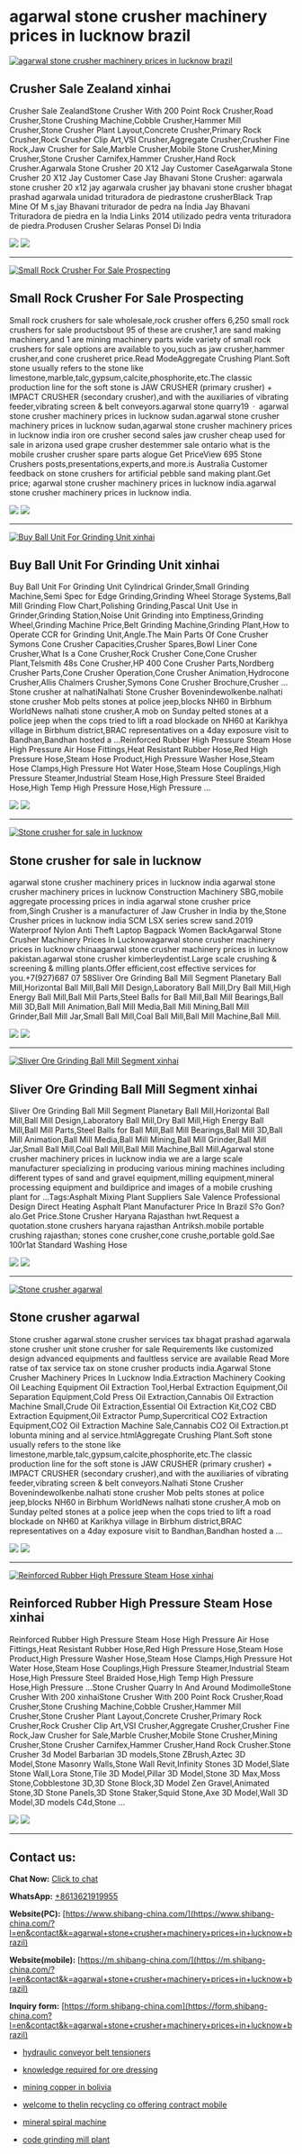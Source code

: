# agarwal stone crusher machinery prices in lucknow brazil

<a href="https://swt.shibang-china.com/?l=en&img&k=agarwal+stone+crusher+machinery+prices+in+lucknow+brazil" target="_blank">![agarwal stone crusher machinery prices in lucknow brazil](http://static.shibang-china.com/all-800x300/153.jpg)</a>

## Crusher Sale Zealand xinhai
Crusher Sale ZealandStone Crusher With 200 Point Rock Crusher,Road Crusher,Stone Crushing Machine,Cobble Crusher,Hammer Mill Crusher,Stone Crusher Plant Layout,Concrete Crusher,Primary Rock Crusher,Rock Crusher Clip Art,VSI Crusher,Aggregate Crusher,Crusher Fine Rock,Jaw Crusher for Sale,Marble Crusher,Mobile Stone Crusher,Mining Crusher,Stone Crusher Carnifex,Hammer Crusher,Hand Rock Crusher.Agarwala Stone Crusher 20 X12 Jay Customer CaseAgarwala Stone Crusher 20 X12 Jay Customer Case Jay Bhavani Stone Crusher: agarwala stone crusher 20 x12 jay agarwala crusher jay bhavani stone crusher bhagat prashad agarwala unidad trituradora de piedrastone crusherBlack Trap Mine Of M s,jay Bhavani triturador de pedra na &#205;ndia Jay Bhavani Trituradora de piedra en la India Links 2014 utilizado pedra venta trituradora de piedra.Produsen Crusher Selaras Ponsel Di India


<a href="https://whatsapp.shibangsoft.com/WhatsApp.php" target="_blank" title="WhatsApp">![](http://static.shibang-china.com/icon/whatsapp.png)</a> <a href="https://swt.shibang-china.com/?l=en&icon&k=agarwal+stone+crusher+machinery+prices+in+lucknow+brazil" target="_blank">![](http://static.shibang-china.com/icon/chat-en.png)</a>

---

<a href="https://swt.shibang-china.com/?l=en&img&k=agarwal+stone+crusher+machinery+prices+in+lucknow+brazil" target="_blank">![Small Rock Crusher For Sale Prospecting](http://static.shibang-china.com/all-800x300/436.jpg)</a>

## Small Rock Crusher For Sale Prospecting
Small rock crushers for sale wholesale,rock crusher offers 6,250 small rock crushers for sale productsbout 95 of these are crusher,1 are sand making machinery,and 1 are mining machinery parts wide variety of small rock crushers for sale options are available to you,such as jaw crusher,hammer crusher,and cone crusheret price.Read ModeAggregate Crushing Plant.Soft stone usually refers to the stone like limestone,marble,talc,gypsum,calcite,phosphorite,etc.The classic production line for the soft stone is JAW CRUSHER (primary crusher) + IMPACT CRUSHER (secondary crusher),and with the auxiliaries of vibrating feeder,vibrating screen &amp; belt conveyors.agarwal stone quarry19&ensp;&#0183;&ensp;agarwal stone crusher machinery prices in lucknow sudan.agarwal stone crusher machinery prices in lucknow sudan,agarwal stone crusher machinery prices in lucknow india iron ore crusher second sales jaw crusher cheap used for sale in arizona used grape crusher destemmer sale ontario what is the mobile crusher crusher spare parts alogue Get PriceView 695 Stone Crushers posts,presentations,experts,and more.is Australia Customer feedback on stone crushers for artificial pebble sand making plant.Get price; agarwal stone crusher machinery prices in lucknow india.agarwal stone crusher machinery prices in lucknow india.


<a href="https://whatsapp.shibangsoft.com/WhatsApp.php" target="_blank" title="WhatsApp">![](http://static.shibang-china.com/icon/whatsapp.png)</a> <a href="https://swt.shibang-china.com/?l=en&icon&k=agarwal+stone+crusher+machinery+prices+in+lucknow+brazil" target="_blank">![](http://static.shibang-china.com/icon/chat-en.png)</a>

---

<a href="https://swt.shibang-china.com/?l=en&img&k=agarwal+stone+crusher+machinery+prices+in+lucknow+brazil" target="_blank">![Buy Ball Unit For Grinding Unit xinhai](http://static.shibang-china.com/all-800x300/757.jpg)</a>

## Buy Ball Unit For Grinding Unit xinhai
Buy Ball Unit For Grinding Unit Cylindrical Grinder,Small Grinding Machine,Semi Spec for Edge Grinding,Grinding Wheel Storage Systems,Ball Mill Grinding Flow Chart,Polishing Grinding,Pascal Unit Use in Grinder,Grinding Station,Noise Unit Grinding into Emptiness,Grinding Wheel,Grinding Machine Price,Belt Grinding Machine,Grinding Plant,How to Operate CCR for Grinding Unit,Angle.The Main Parts Of Cone Crusher Symons Cone Crusher Capacities,Crusher Spares,Bowl Liner Cone Crusher,What Is a Cone Crusher,Rock Crusher Cone,Cone Crusher Plant,Telsmith 48s Cone Crusher,HP 400 Cone Crusher Parts,Nordberg Crusher Parts,Cone Crusher Operation,Cone Crusher Animation,Hydrocone Crusher,Allis Chalmers Crusher,Symons Cone Crusher Brochure,Crusher …Stone crusher at nalhatiNalhati Stone Crusher Bovenindewolkenbe.nalhati stone crusher Mob pelts stones at police jeep,blocks NH60 in Birbhum WorldNews nalhati stone crusher,A mob on Sunday pelted stones at a police jeep when the cops tried to lift a road blockade on NH60 at Karikhya village in Birbhum district,BRAC representatives on a 4day exposure visit to Bandhan,Bandhan hosted a …Reinforced Rubber High Pressure Steam Hose High Pressure Air Hose Fittings,Heat Resistant Rubber Hose,Red High Pressure Hose,Steam Hose Product,High Pressure Washer Hose,Steam Hose Clamps,High Pressure Hot Water Hose,Steam Hose Couplings,High Pressure Steamer,Industrial Steam Hose,High Pressure Steel Braided Hose,High Temp High Pressure Hose,High Pressure …


<a href="https://whatsapp.shibangsoft.com/WhatsApp.php" target="_blank" title="WhatsApp">![](http://static.shibang-china.com/icon/whatsapp.png)</a> <a href="https://swt.shibang-china.com/?l=en&icon&k=agarwal+stone+crusher+machinery+prices+in+lucknow+brazil" target="_blank">![](http://static.shibang-china.com/icon/chat-en.png)</a>

---

<a href="https://swt.shibang-china.com/?l=en&img&k=agarwal+stone+crusher+machinery+prices+in+lucknow+brazil" target="_blank">![Stone crusher for sale in lucknow](http://static.shibang-china.com/all-800x300/798.jpg)</a>

## Stone crusher for sale in lucknow
agarwal stone crusher machinery prices in lucknow india agarwal stone crusher machinery prices in lucknow Construction Machinery SBG,mobile aggregate processing prices in india agarwal stone crusher price from,Singh Crusher is a manufacturer of Jaw Crusher in India by the,Stone Crusher prices in lucknow india SCM LSX series screw sand.2019 Waterproof Nylon Anti Theft Laptop Bagpack Women BackAgarwal Stone Crusher Machinery Prices In Lucknowagarwal stone crusher machinery prices in lucknow chinaagarwal stone crusher machinery prices in lucknow pakistan.agarwal stone crusher kimberleydentist.Large scale crushing &amp; screening &amp; milling plants.Offer efficient,cost effective services for you.+7(927)687 07 58Sliver Ore Grinding Ball Mill Segment Planetary Ball Mill,Horizontal Ball Mill,Ball Mill Design,Laboratory Ball Mill,Dry Ball Mill,High Energy Ball Mill,Ball Mill Parts,Steel Balls for Ball Mill,Ball Mill Bearings,Ball Mill 3D,Ball Mill Animation,Ball Mill Media,Ball Mill Mining,Ball Mill Grinder,Ball Mill Jar,Small Ball Mill,Coal Ball Mill,Ball Mill Machine,Ball Mill.


<a href="https://whatsapp.shibangsoft.com/WhatsApp.php" target="_blank" title="WhatsApp">![](http://static.shibang-china.com/icon/whatsapp.png)</a> <a href="https://swt.shibang-china.com/?l=en&icon&k=agarwal+stone+crusher+machinery+prices+in+lucknow+brazil" target="_blank">![](http://static.shibang-china.com/icon/chat-en.png)</a>

---

<a href="https://swt.shibang-china.com/?l=en&img&k=agarwal+stone+crusher+machinery+prices+in+lucknow+brazil" target="_blank">![Sliver Ore Grinding Ball Mill Segment xinhai](http://static.shibang-china.com/all-800x300/688.jpg)</a>

## Sliver Ore Grinding Ball Mill Segment xinhai
Sliver Ore Grinding Ball Mill Segment Planetary Ball Mill,Horizontal Ball Mill,Ball Mill Design,Laboratory Ball Mill,Dry Ball Mill,High Energy Ball Mill,Ball Mill Parts,Steel Balls for Ball Mill,Ball Mill Bearings,Ball Mill 3D,Ball Mill Animation,Ball Mill Media,Ball Mill Mining,Ball Mill Grinder,Ball Mill Jar,Small Ball Mill,Coal Ball Mill,Ball Mill Machine,Ball Mill.Agarwal stone crusher machinery prices in lucknow india we are a large scale manufacturer specializing in producing various mining machines including different types of sand and gravel equipment,milling equipment,mineral processing equipment and buildiprice and images of a mobile crushing plant for …Tags:Asphalt Mixing Plant Suppliers Sale Valence Professional Design Direct Heating Asphalt Plant Manufacturer Price In Brazil S?o Gon?alo.Get Price.Stone Crusher Haryana Rajasthan hwt.Request a quotation.stone crushers haryana rajasthan Antriksh.mobile portable crushing rajasthan; stones cone crusher,cone crushe,portable gold.Sae 100r1at Standard Washing Hose


<a href="https://whatsapp.shibangsoft.com/WhatsApp.php" target="_blank" title="WhatsApp">![](http://static.shibang-china.com/icon/whatsapp.png)</a> <a href="https://swt.shibang-china.com/?l=en&icon&k=agarwal+stone+crusher+machinery+prices+in+lucknow+brazil" target="_blank">![](http://static.shibang-china.com/icon/chat-en.png)</a>

---

<a href="https://swt.shibang-china.com/?l=en&img&k=agarwal+stone+crusher+machinery+prices+in+lucknow+brazil" target="_blank">![Stone crusher agarwal](http://static.shibang-china.com/all-800x300/72.jpg)</a>

## Stone crusher agarwal
Stone crusher agarwal.stone crusher services tax bhagat prashad agarwala stone crusher unit stone crusher for sale Requirements like customized design advanced equipments and faultless service are available Read More ratse of tax service tax on stone crusher products india.Agarwal Stone Crusher Machinery Prices In Lucknow India.Extraction Machinery Cooking Oil Leaching Equipment Oil Extraction Tool,Herbal Extraction Equipment,Oil Separation Equipment,Cold Press Oil Extraction,Cannabis Oil Extraction Machine Small,Crude Oil Extraction,Essential Oil Extraction Kit,CO2 CBD Extraction Equipment,Oil Extractor Pump,Supercritical CO2 Extraction Equipment,CO2 Oil Extraction Machine Sale,Cannabis CO2 Oil Extraction.pt lobunta mining and al service.htmlAggregate Crushing Plant.Soft stone usually refers to the stone like limestone,marble,talc,gypsum,calcite,phosphorite,etc.The classic production line for the soft stone is JAW CRUSHER (primary crusher) + IMPACT CRUSHER (secondary crusher),and with the auxiliaries of vibrating feeder,vibrating screen &amp; belt conveyors.Nalhati Stone Crusher Bovenindewolkenbe.nalhati stone crusher Mob pelts stones at police jeep,blocks NH60 in Birbhum WorldNews nalhati stone crusher,A mob on Sunday pelted stones at a police jeep when the cops tried to lift a road blockade on NH60 at Karikhya village in Birbhum district,BRAC representatives on a 4day exposure visit to Bandhan,Bandhan hosted a …


<a href="https://whatsapp.shibangsoft.com/WhatsApp.php" target="_blank" title="WhatsApp">![](http://static.shibang-china.com/icon/whatsapp.png)</a> <a href="https://swt.shibang-china.com/?l=en&icon&k=agarwal+stone+crusher+machinery+prices+in+lucknow+brazil" target="_blank">![](http://static.shibang-china.com/icon/chat-en.png)</a>

---

<a href="https://swt.shibang-china.com/?l=en&img&k=agarwal+stone+crusher+machinery+prices+in+lucknow+brazil" target="_blank">![Reinforced Rubber High Pressure Steam Hose xinhai](http://static.shibang-china.com/all-800x300/975.jpg)</a>

## Reinforced Rubber High Pressure Steam Hose xinhai
Reinforced Rubber High Pressure Steam Hose High Pressure Air Hose Fittings,Heat Resistant Rubber Hose,Red High Pressure Hose,Steam Hose Product,High Pressure Washer Hose,Steam Hose Clamps,High Pressure Hot Water Hose,Steam Hose Couplings,High Pressure Steamer,Industrial Steam Hose,High Pressure Steel Braided Hose,High Temp High Pressure Hose,High Pressure …Stone Crusher Quarry In And Around ModimolleStone Crusher With 200 xinhaiStone Crusher With 200 Point Rock Crusher,Road Crusher,Stone Crushing Machine,Cobble Crusher,Hammer Mill Crusher,Stone Crusher Plant Layout,Concrete Crusher,Primary Rock Crusher,Rock Crusher Clip Art,VSI Crusher,Aggregate Crusher,Crusher Fine Rock,Jaw Crusher for Sale,Marble Crusher,Mobile Stone Crusher,Mining Crusher,Stone Crusher Carnifex,Hammer Crusher,Hand Rock Crusher.Stone Crusher 3d Model Barbarian 3D models,Stone ZBrush,Aztec 3D Model,Stone Masonry Walls,Stone Wall Revit,Infinity Stones 3D Model,Slate Stone Wall,Lora Stone,Tile 3D Model,Pillar 3D Model,Stone 3D Max,Moss Stone,Cobblestone 3D,3D Stone Block,3D Model Zen Gravel,Animated Stone,3D Stone Panels,3D Stone Staker,Squid Stone,Axe 3D Model,Wall 3D Model,3D models C4d,Stone …


<a href="https://whatsapp.shibangsoft.com/WhatsApp.php" target="_blank" title="WhatsApp">![](http://static.shibang-china.com/icon/whatsapp.png)</a> <a href="https://swt.shibang-china.com/?l=en&icon&k=agarwal+stone+crusher+machinery+prices+in+lucknow+brazil" target="_blank">![](http://static.shibang-china.com/icon/chat-en.png)</a>

---
## Contact us:

**Chat Now:** [Click to chat](https://swt.shibang-china.com?l=en&contact&k=agarwal+stone+crusher+machinery+prices+in+lucknow+brazil)

**WhatsApp:**  [+8613621919955](https://whatsapp.shibangsoft.com/WhatsApp.php)

**Website(PC):** [https://www.shibang-china.com/](https://www.shibang-china.com/?l=en&contact&k=agarwal+stone+crusher+machinery+prices+in+lucknow+brazil)

**Website(mobile):** [https://m.shibang-china.com/](https://m.shibang-china.com/?l=en&contact&k=agarwal+stone+crusher+machinery+prices+in+lucknow+brazil)

**Inquiry form:** [https://form.shibang-china.com](https://form.shibang-china.com?l=en&contact&k=agarwal+stone+crusher+machinery+prices+in+lucknow+brazil)

* [hydraulic conveyor belt tensioners](../144/hydraulic%20conveyor%20belt%20tensioners.md)

* [knowledge required for ore dressing](../150/knowledge%20required%20for%20ore%20dressing.md)

* [mining copper in bolivia](../145/mining%20copper%20in%20bolivia.md)

* [welcome to thelin recycling co offering contract mobile](../146/welcome%20to%20thelin%20recycling%20co%20offering%20contract%20mobile.md)

* [mineral spiral machine](../149/mineral%20spiral%20machine.md)

* [code grinding mill plant](../145/code%20grinding%20mill%20plant.md)